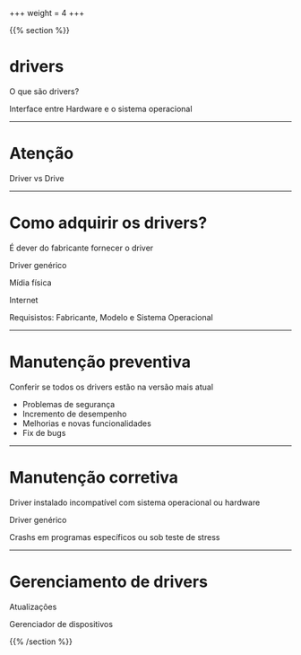 +++
weight = 4
+++

{{% section %}}


# drivers

O que são drivers?

Interface entre Hardware e o sistema operacional

---

# Atenção

Driver vs Drive

---

# Como adquirir os drivers?

É dever do fabricante fornecer o driver

Driver genérico

Mídia física

Internet

Requisistos: Fabricante, Modelo e Sistema Operacional



---

# Manutenção preventiva

Conferir se todos os drivers estão na versão mais atual

- Problemas de segurança
- Incremento de desempenho
- Melhorias e novas funcionalidades
- Fix de bugs

---

# Manutenção corretiva

Driver instalado incompatível com sistema operacional ou hardware

Driver genérico

Crashs em programas específicos ou sob teste de stress

---

# Gerenciamento de drivers

Atualizações

Gerenciador de dispositivos

{{% /section %}}




